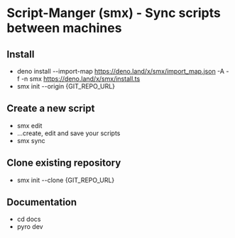 # Script-Manger (smx) - Sync scripts between machines

## Install

 - deno install --import-map https://deno.land/x/smx/import_map.json -A -f -n smx https://deno.land/x/smx/install.ts
 - smx init --origin {GIT_REPO_URL}

## Create a new script

 - smx edit
 - ...create, edit and save your scripts
 - smx sync

## Clone existing repository

 - smx init --clone {GIT_REPO_URL}

## Documentation

 - cd docs
 - pyro dev
